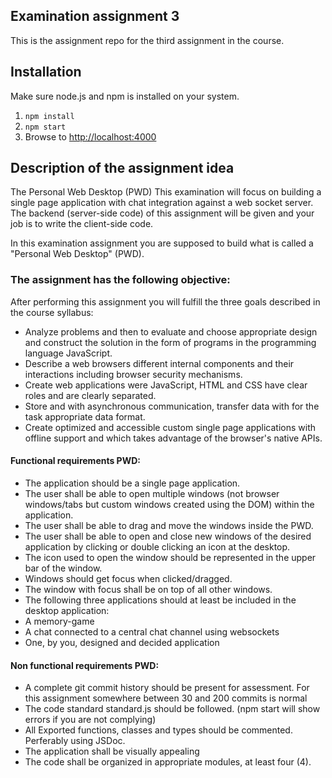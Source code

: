 ## Examination assignment 3
This is the assignment repo for the third assignment in the course. 

## Installation
Make sure node.js and npm is installed on your system.

1. `npm install`
2. `npm start`
3. Browse to [http://localhost:4000](http://localhost:4000)

## Description of the assignment idea
The Personal Web Desktop (PWD)
This examination will focus on building a single page application with chat integration against a web socket server. The backend (server-side code) of this assignment will be given and your job is to write the client-side code.

In this examination assignment you are supposed to build what is called a "Personal Web Desktop" (PWD).

### The assignment has the following objective:
After performing this assignment you will fulfill the three goals described in the course syllabus:
- Analyze problems and then to evaluate and choose appropriate design and construct the solution in the form of programs in the programming language JavaScript.
- Describe a web browsers different internal components and their interactions including browser security mechanisms.
- Create web applications were JavaScript, HTML and CSS have clear roles and are clearly separated.
- Store and with asynchronous communication, transfer data with for the task appropriate data format.
- Create optimized and accessible custom single page applications with offline support and which takes advantage of the browser's native APIs.

#### Functional requirements PWD:
- The application should be a single page application.
- The user shall be able to open multiple windows (not browser windows/tabs but custom windows created using the DOM) within the application.
- The user shall be able to drag and move the windows inside the PWD.
- The user shall be able to open and close new windows of the desired application by clicking or double clicking an icon at the desktop.
- The icon used to open the window should be represented in the upper bar of the window.
- Windows should get focus when clicked/dragged.
- The window with focus shall be on top of all other windows.
- The following three applications should at least be included in the desktop application:
- A memory-game
- A chat connected to a central chat channel using websockets
- One, by you, designed and decided application
#### Non functional requirements PWD:
- A complete git commit history should be present for assessment. For this assignment somewhere between 30 and 200 commits is normal
- The code standard standard.js should be followed. (npm start will show errors if you are not complying)
- All Exported functions, classes and types should be commented. Perferably using JSDoc.
- The application shall be visually appealing
- The code shall be organized in appropriate modules, at least four (4).

